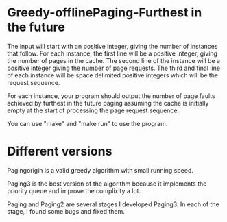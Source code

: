 # Greedy-offlinePaging-Furthest in the future

The input will start with an positive integer, giving the number of instances that follow. For each
instance, the first line will be a positive integer, giving the number of pages in the cache. The second
line of the instance will be a positive integer giving the number of page requests. The third and final
line of each instance will be space delimited positive integers which will be the request sequence.

For each instance, your program should output the number of page faults achieved by furthest in the
future paging assuming the cache is initially empty at the start of processing the page request sequence.

You can use "make" and "make run" to use the program.

# Different versions

Pagingorigin is a valid greedy algorithm with small running speed.

Paging3 is the best version of the algorithm because it implements the priority queue and improve the complixity a lot. 

Paging and Paging2 are several stages I developed Paging3. In each of the stage, I found some bugs and fixed them.
